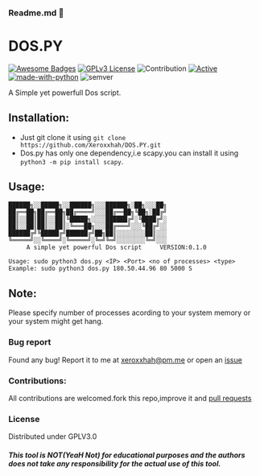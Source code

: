 ### Readme.md 👋
# DOS.PY
[![Awesome Badges](https://img.shields.io/badge/badges-awesome-green.svg)](https://github.com/Justaus3r/Penta)
[![GPLv3 License](https://img.shields.io/badge/License-GPL%20v3-yellow.svg)](https://opensource.org/licenses/)
![Contribution](https://img.shields.io/badge/Contributions-Welcome-<brightgreen>)
[![Active](http://img.shields.io/badge/Status-Active-green.svg)](https://github.com/Justaus3r)
[![made-with-python](https://img.shields.io/badge/Made%20with-Python-1f425f.svg)](https://www.python.org/)
![semver](https://badgen.net/badge/Semantic-Version/0.1.0/purple)

A Simple yet powerfull Dos script.

## Installation:
- Just git clone it using ```git clone https://github.com/Xeroxxhah/DOS.PY.git```
- Dos.py has only one dependency,i.e scapy.you can install it using ```python3 -m pip install scapy```. 
## Usage:
```
██████╗░░█████╗░░██████╗░░░██████╗░██╗░░░██╗
██╔══██╗██╔══██╗██╔════╝░░░██╔══██╗╚██╗░██╔╝
██║░░██║██║░░██║╚█████╗░░░░██████╔╝░╚████╔╝░
██║░░██║██║░░██║░╚═══██╗░░░██╔═══╝░░░╚██╔╝░░
██████╔╝╚█████╔╝██████╔╝██╗██║░░░░░░░░██║░░░
╚═════╝░░╚════╝░╚═════╝░╚═╝╚═╝░░░░░░░░╚═╝░░░
     A simple yet powerful Dos script     VERSION:0.1.0 
    
Usage: sudo python3 dos.py <IP> <Port> <no of processes> <type>
Example: sudo python3 dos.py 180.50.44.96 80 5000 S
```
## Note:
Please specify number of processes acording to your system memory or your system might get hang.

### Bug report
Found any bug!
Report it to me at xeroxxhah@pm.me
or open an [issue](https://github.com/Xeroxxhah/DOS.PY/issues)
### Contributions:
All contributions are welcomed.fork this repo,improve it and [pull requests](https://github.com/Justaus3r/DOS.PY/pulls)
### License
Distributed under GPLV3.0
 
 #### _This tool is **NOT(YeaH Not)** for educational purposes and the authors does not take any responsibility for the actual use of this tool._
